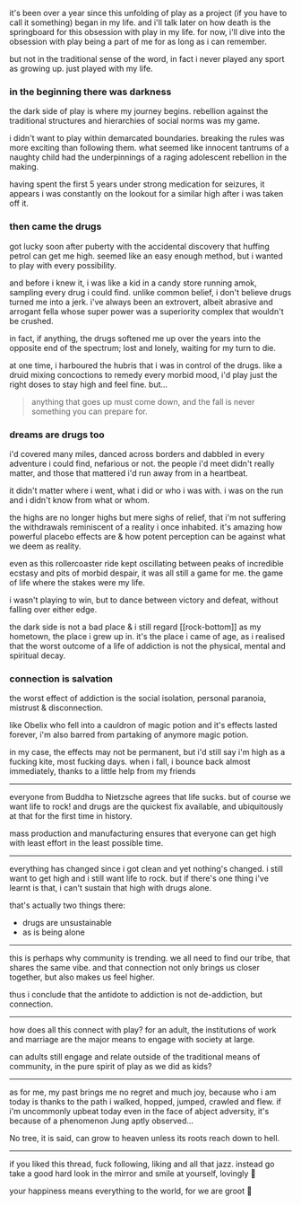 it's been over a year since this unfolding of play as a project (if you have to call it something) began in my life. and i'll talk later on how death is the springboard for this obsession with play in my life. for now, i'll dive into the obsession with play being a part of me for as long as i can remember.

but not in the traditional sense of the word, in fact i never played any sport as growing up. just played with my life.

### in the beginning there was darkness 
the dark side of play is where my journey begins. rebellion against the traditional structures and hierarchies of social norms was my game. 

i didn't want to play within demarcated boundaries. breaking the rules was more exciting than following them. what seemed like innocent tantrums of a naughty child had the underpinnings of a raging adolescent rebellion in the making.

having spent the first 5 years under strong medication for seizures, it appears i was constantly on the lookout for a similar high after i was taken off it.

### then came the drugs
got lucky soon after puberty with  the accidental discovery that huffing petrol can get me high. seemed like an easy enough method, but i wanted to play with every possibility.

and before i knew it, i was like a kid in a candy store running amok, sampling every drug i could find. unlike common belief, i don't believe drugs turned me into a jerk. i've always been an extrovert, albeit abrasive and arrogant fella whose super power was a superiority complex that wouldn't be crushed. 

in fact, if anything, the drugs softened me up over the years into the opposite end of the spectrum; lost and lonely, waiting for my turn to die.

at one time, i harboured the hubris that i was in control of the drugs. like a druid mixing concoctions to remedy every morbid mood, i'd play just the right doses to stay high and feel fine. but...

> anything that goes up must come down, and the fall is never something you can prepare for.

### dreams are drugs too
i'd covered many miles, danced across borders and dabbled in every adventure i could find, nefarious or not. the people i'd meet didn't really matter, and those that mattered i'd run away from in a heartbeat.

it didn't matter where i went, what i did or who i was with. i was on the run and i didn't know from what or whom.

the highs are no longer highs but mere sighs of relief, that i'm not suffering the withdrawals reminiscent of a reality i once inhabited. it's amazing how powerful placebo effects are & how potent perception can be against what we deem as reality.

even as this rollercoaster ride kept oscillating between peaks of incredible ecstasy and pits of morbid despair, it was all still a game for me. the game of life where the stakes were my life. 

i wasn't playing to win, but to dance between victory and defeat, without falling over either edge.

the dark side is not a bad place & i still regard [[rock-bottom]] as my hometown, the place i grew up in. it's the place i came of age, as i realised that the worst outcome of a life of addiction is not the physical, mental and spiritual decay. 

### connection is salvation
the worst effect of addiction is the social isolation, personal paranoia, mistrust & disconnection.

like Obelix who fell into a cauldron of magic potion and it's effects lasted forever, i'm also barred from partaking of anymore magic potion.

in my case, the effects may not be permanent, but i'd still say i'm high as a fucking kite, most fucking days. when i fall, i bounce back almost immediately, thanks to a little help from my friends

---
everyone from Buddha to Nietzsche agrees that life sucks. but of course we want life to rock! and drugs are the quickest fix available, and ubiquitously at that for the first time in history. 

mass production and manufacturing ensures that everyone can get high with least effort in the least possible time.

---
everything has changed since i got clean and yet nothing's changed. i still want to get high and i still want life to rock. but if there's one thing i've learnt is that, i can't sustain that high with drugs alone. 

that's actually two things there:
- drugs are unsustainable
- as is being alone

---
this is perhaps why community is trending. we all need to find our tribe, that shares the same vibe. and that connection not only brings us closer together, but also makes us feel higher. 

thus i conclude that the antidote to addiction is not de-addiction, but connection.

---
how does all this connect with play? for an adult, the institutions of work and marriage are the major means to engage with society at large. 

can adults still engage and relate outside of the traditional means of community, in the pure spirit of play as we did as kids?

---
as for me, my past brings me no regret and much joy, because who i am today is thanks to the path i walked, hopped, jumped, crawled and flew. if i'm uncommonly upbeat today even in the face of abject adversity, it's because of a phenomenon Jung aptly observed...

No tree, it is said, can grow to heaven unless its roots reach down to hell.

---
if you liked this thread, fuck following, liking and all that jazz. instead go take a good hard look in the mirror and smile at yourself, lovingly 🥰

your happiness means everything to the world, for we are groot 🌱